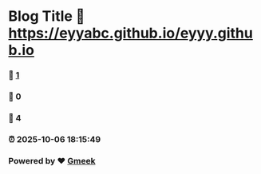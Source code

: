 # Blog Title :link: https://eyyabc.github.io/eyyy.github.io 
### :page_facing_up: [1](https://eyyabc.github.io/eyyy.github.io/tag.html) 
### :speech_balloon: 0 
### :hibiscus: 4 
### :alarm_clock: 2025-10-06 18:15:49 
### Powered by :heart: [Gmeek](https://github.com/Meekdai/Gmeek)
